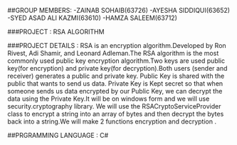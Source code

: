 ##GROUP MEMBERS:
-ZAINAB SOHAIB(63726)
-AYESHA SIDDIQUI(63652)
-SYED ASAD ALI KAZMI(63610)
-HAMZA SALEEM(63712)

###PROJECT : RSA ALGORITHM


###PROJECT DETAILS :
RSA is an encryption algorithm.Developed by Ron Rivest, Adi Shamir, and Leonard Adleman.The RSA algorithm is the most commonly used public key encryption algorithm.Two keys are used public key(for encryption) and private key(for decryption).Both users (sender and receiver) generates a public and private key. Public Key is shared with the public that wants to send us data. Private Key is Kept secret so that when someone sends us data encrypted by our Public Key, we can decrypt the data using the Private Key.It will be on windows form and we will use security.cryptography library. We will use the RSACryptoServiceProvider class to encrypt a string into an array of bytes and then decrypt the bytes back into a string.We will make 2 functions encryption and decryption .



##PRGRAMMING LANGUAGE :
C#
